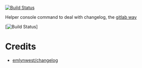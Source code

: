 [![Build Status](https://travis-ci.org/pierreboissinot/changelog.svg?branch=master)](https://travis-ci.org/pierreboissinot/changelog)

Helper console command to deal with changelog, the [gitlab way](https://about.gitlab.com/2018/07/03/solving-gitlabs-changelog-conflict-crisis/)

[![Build Status](https://media.giphy.com/media/p3drpN4oPZFw2HN7ht/giphy.gif)]
# Credits
- [emlynwest/changelog](https://github.com/emlynwest/changelog)